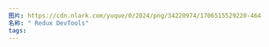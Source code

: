 ```yaml
---
图片: https://cdn.nlark.com/yuque/0/2024/png/34220974/1706515529220-464056bc-ed4d-4fca-bbc5-bb6d80d6a0e4.png
名称: " Redux DevTools"
tags:
---
```

